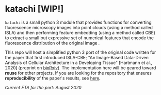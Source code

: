 # katachi [WIP!]

`katachi` is a small python 3 module that provides functions for converting fluorescence microscopy images into point clouds (using a method called ISLA) and then performing feature embedding (using a method called CBE) to extract a small but expressive set of numerical features that encode the fluorescence distribution of the original image .

This repo will host a simplified python 3 port of the original code written for the paper that first introduced ISLA-CBE; "An Image-Based Data-Driven Analysis of Cellular Architecture in a Developing Tissue" [Hartmann et al., 2020] (preprint on [bioRxiv](https://www.biorxiv.org/content/10.1101/2020.02.10.941690v1)). The implementation here will be geared toward **reuse** for other projects. If you are looking for the repository that ensures **reproducibility** of the paper's results, see [here](https://github.com/WhoIsJack/data-driven-analysis-lateralline).

*Current ETA for the port: August 2020*
